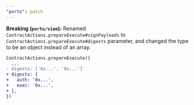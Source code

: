 ```yaml
---
"porto": patch
---
```


**Breaking (`porto/viem`):** Renamed `ContractActions.prepareExecute#signPayloads` to `ContractActions.prepareExecute#digests` parameter, and changed the type to be an object instead of an array.

```diff
ContractActions.prepareExecute({
  ...
- digests: ['0x...', '0x...']
+ digests: {
+   auth: '0x...',
+   exec: '0x...',
+ },
})
```